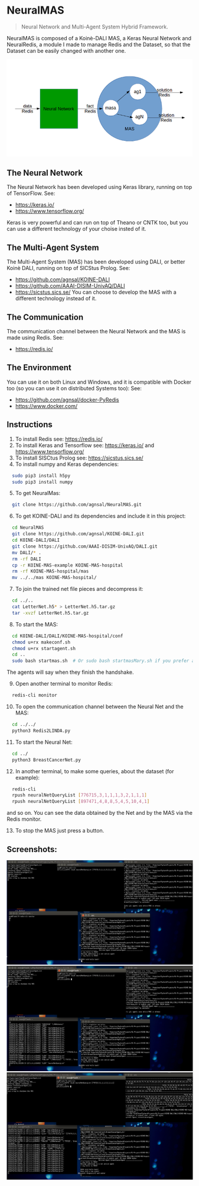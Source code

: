# NeuralMAS
> Neural Network and Multi-Agent System Hybrid Framework.

NeuralMAS is composed of a Koinè-DALI MAS, a Keras Neural Network and NeuralRedis, a module I made to manage Redis and the Dataset, so that the Dataset can be easily changed with another one.

![](header.png)

## The Neural Network
The Neural Network has been developed using Keras library, running on top of TensorFlow.
See: 
- https://keras.io/
- https://www.tensorflow.org/

Keras is very powerful and can run on top of Theano or CNTK too, but you can use a different technology of your choise insted of it.

## The Multi-Agent System
The Multi-Agent System (MAS) has been developed using DALI, or better Koinè DALI, running on top of SICStus Prolog.
See: 
- https://github.com/agnsal/KOINE-DALI
- https://github.com/AAAI-DISIM-UnivAQ/DALI
- https://sicstus.sics.se/
You can choose to develop the MAS with a different technology instead of it.

## The Communication
The communication channel between the Neural Network and the MAS is made using Redis.
See:
- https://redis.io/

## The Environment
You can use it on both Linux and Windows, and it is compatible with Docker too (so you can use it on distributed Systems too):
See:
- https://github.com/agnsal/docker-PyRedis
- https://www.docker.com/

## Instructions
1. To install Redis see: https://redis.io/
2. To install Keras and Tensorflow see: https://keras.io/ and https://www.tensorflow.org/
3. To install SISCtus Prolog see: https://sicstus.sics.se/
4. To install numpy and Keras dependencies:
```sh
  sudo pip3 install h5py
  sudo pip3 install numpy
```
5. To get NeuralMas:
```sh
  git clone https://github.com/agnsal/NeuralMAS.git
```
6. To get KOINE-DALI and its dependencies and include it in this project: 
```sh
  cd NeuralMAS
  git clone https://github.com/agnsal/KOINE-DALI.git
  cd KOINE-DALI/DALI
  git clone https://github.com/AAAI-DISIM-UnivAQ/DALI.git
  mv DALI/* .
  rm -rf DALI
  cp -r KOINE-MAS-example KOINE-MAS-hospital
  rm -rf KOINE-MAS-hospital/mas
  mv ../../mas KOINE-MAS-hospital/
```
7. To join the trained net file pieces and decompress it:
```sh
  cd ../..
  cat LetterNet.h5* > LetterNet.h5.tar.gz
  tar -xvzf LetterNet.h5.tar.gz
```
8. To start the MAS:
```sh
  cd KOINE-DALI/DALI/KOINE-MAS-hospital/conf
  chmod u+rx makeconf.sh
  chmod u+rx startagent.sh
  cd ..
  sudo bash startmas.sh  # Or sudo bash startmasMary.sh if you prefer a single window MAS
```
The agents will say when they finish the handshake.

9. Open another terminal to monitor Redis:
```sh
  redis-cli monitor
```
10. To open the communication channel between the Neural Net and the MAS:
```sh
  cd ../../
  python3 Redis2LINDA.py
```
11. To start the Neural Net:
```sh
  cd ../
  python3 BreastCancerNet.py
```
12. In another terminal, to make some queries, about the dataset (for example):
```sh
  redis-cli
  rpush neuralNetQueryList [776715,3,1,1,1,3,2,1,1,1]
  rpush neuralNetQueryList [897471,4,8,8,5,4,5,10,4,1]
```
and so on.
You can see the data obtained by the Net and by the MAS via the Redis monitor.

13. To stop the MAS just press a button.

## Screenshots:

![](0.png)
![](1.png)
![](2.png)
